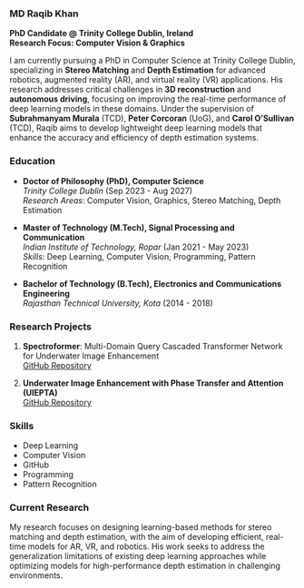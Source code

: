 ### MD Raqib Khan  
**PhD Candidate @ Trinity College Dublin, Ireland**  
**Research Focus: Computer Vision & Graphics**

I am currently pursuing a PhD in Computer Science at Trinity College Dublin, specializing in **Stereo Matching** and **Depth Estimation** for advanced robotics, augmented reality (AR), and virtual reality (VR) applications. His research addresses critical challenges in **3D reconstruction** and **autonomous driving**, focusing on improving the real-time performance of deep learning models in these domains. Under the supervision of **Subrahmanyam Murala** (TCD), **Peter Corcoran** (UoG), and **Carol O’Sullivan** (TCD), Raqib aims to develop lightweight deep learning models that enhance the accuracy and efficiency of depth estimation systems.

### Education  
- **Doctor of Philosophy (PhD), Computer Science**  
  *Trinity College Dublin* (Sep 2023 - Aug 2027)  
  *Research Areas*: Computer Vision, Graphics, Stereo Matching, Depth Estimation  
   
- **Master of Technology (M.Tech), Signal Processing and Communication**  
  *Indian Institute of Technology, Ropar* (Jan 2021 - May 2023)  
  *Skills*: Deep Learning, Computer Vision, Programming, Pattern Recognition  

- **Bachelor of Technology (B.Tech), Electronics and Communications Engineering**  
  *Rajasthan Technical University, Kota* (2014 - 2018)  

### Research Projects  
1. **Spectroformer**: Multi-Domain Query Cascaded Transformer Network for Underwater Image Enhancement  
   [GitHub Repository](https://github.com/Mdraqibkhan/Spectroformer)

2. **Underwater Image Enhancement with Phase Transfer and Attention (UIEPTA)**  
   [GitHub Repository](https://github.com/Mdraqibkhan/UIEPTA)

### Skills  
- Deep Learning
- Computer Vision
- GitHub  
- Programming  
- Pattern Recognition  

### Current Research  
My research focuses on designing learning-based methods for stereo matching and depth estimation, with the aim of developing efficient, real-time models for AR, VR, and robotics. His work seeks to address the generalization limitations of existing deep learning approaches while optimizing models for high-performance depth estimation in challenging environments.

